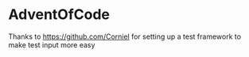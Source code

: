 # AdventOfCode

Thanks to https://github.com/Corniel for setting up a test framework to make test input more easy
